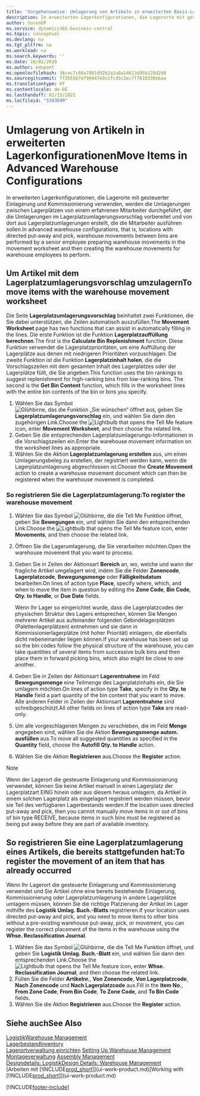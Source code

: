 ```yaml
---
title: 'Vorgehensweise: Umlagerung von Artikeln in erweiterten Basis-Lagerkonfigurationen | Microsoft Docs'
description: In erweiterten Lagerkonfigurationen, die Lagerorte mit gesteuerter Einlagerung und Kommissionierung verwenden, werden die Umlagerungen zwischen Lagerplätzen von einem erfahrenen Mitarbeiter durchgeführt, der die Umlagerungen im Lagerplatzumlagerungsvorschlag vorbereitet und von dort aus Lagerplatzumlagerungen erstellt, die die Mitarbeiter ausführen sollen.
author: SorenGP
ms.service: dynamics365-business-central
ms.topic: conceptual
ms.devlang: na
ms.tgt_pltfrm: na
ms.workload: na
ms.search.keywords: ''
ms.date: 10/01/2020
ms.author: edupont
ms.openlocfilehash: 36cec7c66a7981d92b2a1a8a14613d95b128d298
ms.sourcegitcommit: ff2b55b7e790447e0c1fcd5c2ec7f7610338ebaa
ms.translationtype: HT
ms.contentlocale: de-DE
ms.lasthandoff: 02/15/2021
ms.locfileid: "5393699"
---
```

# <a name="move-items-in-advanced-warehouse-configurations"></a><span data-ttu-id="8d6b8-103">Umlagerung von Artikeln in erweiterten Lagerkonfigurationen</span><span class="sxs-lookup"><span data-stu-id="8d6b8-103">Move Items in Advanced Warehouse Configurations</span></span>
<span data-ttu-id="8d6b8-104">In erweiterten Lagerkonfigurationen, die Lagerorte mit gesteuerter Einlagerung und Kommissionierung verwenden, werden die Umlagerungen zwischen Lagerplätzen von einem erfahrenen Mitarbeiter durchgeführt, der die Umlagerungen im Lagerplatzumlagerungsvorschlag vorbereitet und von dort aus Lagerplatzumlagerungen erstellt, die die Mitarbeiter ausführen sollen.</span><span class="sxs-lookup"><span data-stu-id="8d6b8-104">In advanced warehouse configurations, that is, locations with directed put-away and pick, warehouse movements between bins are performed by a senior employee preparing warehouse movements in the movement worksheet and then creating the warehouse movements for warehouse employees to perform.</span></span>  

## <a name="to-move-items-with-the-warehouse-movement-worksheet"></a><span data-ttu-id="8d6b8-105">Um Artikel mit dem Lagerplatzumlagerungsvorschlag umzulagern</span><span class="sxs-lookup"><span data-stu-id="8d6b8-105">To move items with the warehouse movement worksheet</span></span>
<span data-ttu-id="8d6b8-106">Die Seite **Lagerplatzumlagerungsvorschlag** beinhaltet zwei Funktionen, die Sie dabei unterstützen, die Zeilen automatisch auszufüllen.</span><span class="sxs-lookup"><span data-stu-id="8d6b8-106">The **Movement Worksheet** page has two functions that can assist in automatically filling in the lines.</span></span> <span data-ttu-id="8d6b8-107">Die erste Funktion ist die Funktion **Lagerplatzauffüllung berechnen**.</span><span class="sxs-lookup"><span data-stu-id="8d6b8-107">The first is the **Calculate Bin Replenishment** function.</span></span> <span data-ttu-id="8d6b8-108">Diese Funktion verwendet die Lagerplatzprioritäten, um eine Auffüllung der Lagerplätze aus denen mit niedrigeren Prioritäten vorzuschlagen. Die zweite Funktion ist die Funktion **Lagerplatzinhalt holen**, die die Vorschlagszeilen mit dem gesamten Inhalt des Lagerplatzes oder der Lagerplätze füllt, die Sie angeben.</span><span class="sxs-lookup"><span data-stu-id="8d6b8-108">This function uses the bin rankings to suggest replenishment for high-ranking bins from low-ranking bins. The second is the **Get Bin Content** function, which fills in the worksheet lines with the entire bin contents of the bin or bins you specify.</span></span>

1.  <span data-ttu-id="8d6b8-109">Wählen Sie das Symbol ![Glühbirne, das die Funktion „Sie wünschen“ öffnet](media/ui-search/search_small.png "Was möchten Sie tun?") aus, geben Sie **Lagerplatzumlagerungsvorschlag** ein, und wählen Sie dann den zugehörigen Link.</span><span class="sxs-lookup"><span data-stu-id="8d6b8-109">Choose the ![Lightbulb that opens the Tell Me feature](media/ui-search/search_small.png "Tell me what you want to do") icon, enter **Movement Worksheet**, and then choose the related link.</span></span>  
2.  <span data-ttu-id="8d6b8-110">Geben Sie die entsprechenden Lagerplatzumlagerungs-Informationen in die Vorschlagszeilen ein.</span><span class="sxs-lookup"><span data-stu-id="8d6b8-110">Enter the warehouse movement information on the worksheet lines as appropriate.</span></span>  
3. <span data-ttu-id="8d6b8-111">Wählen Sie die Aktion **Lagerplatzumlagerung erstellen** aus, um einen Umlagerungsbeleg zu erstellen, der registriert werden kann, wenn die Lagerplatzumlagerung abgeschlossen ist.</span><span class="sxs-lookup"><span data-stu-id="8d6b8-111">Choose the **Create Movement** action to create a warehouse movement document which can then be registered when the warehouse movement is completed.</span></span>  

### <a name="to-register-the-warehouse-movement"></a><span data-ttu-id="8d6b8-112">So registrieren Sie die Lagerplatzumlagerung:</span><span class="sxs-lookup"><span data-stu-id="8d6b8-112">To register the warehouse movement</span></span>  
1.  <span data-ttu-id="8d6b8-113">Wählen Sie das Symbol ![Glühbirne, die die Tell Me Funktion öffnet](media/ui-search/search_small.png "Was möchten Sie tun?"), geben Sie **Bewegungen** ein, und wählen Sie dann den entsprechenden Link.</span><span class="sxs-lookup"><span data-stu-id="8d6b8-113">Choose the ![Lightbulb that opens the Tell Me feature](media/ui-search/search_small.png "Tell me what you want to do") icon, enter **Movements**, and then choose the related link.</span></span>  
2.  <span data-ttu-id="8d6b8-114">Öffnen Sie die Lagerumlagerung, die Sie verarbeiten möchten.</span><span class="sxs-lookup"><span data-stu-id="8d6b8-114">Open the warehouse movement that you want to process.</span></span>  
3.  <span data-ttu-id="8d6b8-115">Geben Sie in Zeilen der Aktionsart **Bereich** an, wo, welche und wann der fragliche Artikel umgelagert wird, indem Sie die Felder **Zonencode**, **Lagerplatzcode**, **Bewegungsmenge** oder **Fälligkeitsdatum** bearbeiten.</span><span class="sxs-lookup"><span data-stu-id="8d6b8-115">On lines of action type **Place**, specify where, which, and when to move the item in question by editing the **Zone Code**, **Bin Code**, **Qty. to Handle**, or **Due Date** fields.</span></span>  

    <span data-ttu-id="8d6b8-116">Wenn Ihr Lager so eingerichtet wurde, dass die Lagerplatzcodes der physischen Struktur des Lagers entsprechen, können Sie Mengen mehrerer Artikel aus aufeinander folgenden Gebindelagerplätzen (Palettenlagerplätzen) entnehmen und sie dann in Kommissionierlagerplätze (mit hoher Priorität) einlagern, die ebenfalls dicht nebeneinander liegen können.</span><span class="sxs-lookup"><span data-stu-id="8d6b8-116">If your warehouse has been set up so the bin codes follow the physical structure of the warehouse, you can take quantities of several items from successive bulk bins and then place them in forward picking bins, which also might be close to one another.</span></span>  
4.  <span data-ttu-id="8d6b8-117">Geben Sie in Zeilen der Aktionsart **Lagerentnahme** im Feld **Bewegungsmenge** eine Teilmenge des Lagerplatzinhalts ein, die Sie umlagern möchten.</span><span class="sxs-lookup"><span data-stu-id="8d6b8-117">On lines of action type **Take**, specify in the **Qty. to Handle** field a part quantity of the bin content that you want to move.</span></span> <span data-ttu-id="8d6b8-118">Alle anderen Felder in Zeilen der Aktionsart **Lagerentnahme** sind schreibgeschützt.</span><span class="sxs-lookup"><span data-stu-id="8d6b8-118">All other fields on lines of action type **Take** are read-only.</span></span>  
5.  <span data-ttu-id="8d6b8-119">Um alle vorgeschlagenen Mengen zu verschieben, die im Feld **Menge** angegeben sind, wählen Sie die Aktion **Bewegungsmenge autom. ausfüllen** aus.</span><span class="sxs-lookup"><span data-stu-id="8d6b8-119">To move all suggested quantities as specified in the **Quantity** field, choose the **Autofill Qty. to Handle** action.</span></span>  
6. <span data-ttu-id="8d6b8-120">Wählen Sie die Aktion **Registrieren** aus.</span><span class="sxs-lookup"><span data-stu-id="8d6b8-120">Choose the **Register** action.</span></span>  

> [!NOTE]  
>  <span data-ttu-id="8d6b8-121">Wenn der Lagerort die gesteuerte Einlagerung und Kommissionierung verwendet, können Sie keine Artikel manuell in einen Lagerplatz der Lagerplatzart EING hinein oder aus diesem heraus umlagern, da Artikel in einem solchen Lagerplatz als eingelagert registriert werden müssen, bevor sie Teil des verfügbaren Lagerbestands werden.</span><span class="sxs-lookup"><span data-stu-id="8d6b8-121">If the location uses directed put-away and pick, then you cannot manually move items in or out of bins of bin type RECEIVE, because items in such bins must be registered as being put away before they are part of available inventory.</span></span>

## <a name="to-register-the-movement-of-an-item-that-has-already-occurred"></a><span data-ttu-id="8d6b8-122">So registrieren Sie eine Lagerplatzumlagerung eines Artikels, die bereits stattgefunden hat:</span><span class="sxs-lookup"><span data-stu-id="8d6b8-122">To register the movement of an item that has already occurred</span></span>  
<span data-ttu-id="8d6b8-123">Wenn Ihr Lagerort die gesteuerte Einlagerung und Kommissionierung verwendet und Sie Artikel ohne eine bereits bestehende Einlagerung, Kommissionierung oder Lagerplatzumlagerung in andere Lagerplätze umlagern müssen, können Sie die richtige Platzierung der Artikel im Lager mithilfe des **Logistik Umlag. Buch.-Blatts** registrieren.</span><span class="sxs-lookup"><span data-stu-id="8d6b8-123">If your location uses directed put-away and pick, and you need to move items to other bins without a pre-existing warehouse put-away, pick, or movement, you can register the correct placement of the items in the warehouse using the **Whse. Reclassification Journal**.</span></span>

1.  <span data-ttu-id="8d6b8-124">Wählen Sie das Symbol ![Glühbirne, die die Tell Me Funktion öffnet](media/ui-search/search_small.png "Was möchten Sie tun?"), und geben Sie **Logistik Umlag. Buch.-Blatt** ein, und wählen Sie dann den entsprechenden Link.</span><span class="sxs-lookup"><span data-stu-id="8d6b8-124">Choose the ![Lightbulb that opens the Tell Me feature](media/ui-search/search_small.png "Tell me what you want to do") icon, enter **Whse. Reclassification Journal**, and then choose the related link.</span></span>  
2.  <span data-ttu-id="8d6b8-125">Füllen Sie die Felder **Artikelnr.**, **Von Zonencode**, **Von Lagerplatzcode**, **Nach Zonencode** und **Nach Lagerplatzcode** aus.</span><span class="sxs-lookup"><span data-stu-id="8d6b8-125">Fill in the **Item No.**, **From Zone Code**, **From Bin Code**, **To Zone Code**, and **To Bin Code** fields.</span></span>  
3.  <span data-ttu-id="8d6b8-126">Wählen Sie die Aktion **Registrieren** aus.</span><span class="sxs-lookup"><span data-stu-id="8d6b8-126">Choose the **Register** action.</span></span>  

## <a name="see-also"></a><span data-ttu-id="8d6b8-127">Siehe auch</span><span class="sxs-lookup"><span data-stu-id="8d6b8-127">See Also</span></span>  
[<span data-ttu-id="8d6b8-128">Logistik</span><span class="sxs-lookup"><span data-stu-id="8d6b8-128">Warehouse Management</span></span>](warehouse-manage-warehouse.md)  
[<span data-ttu-id="8d6b8-129">Lagerbestand</span><span class="sxs-lookup"><span data-stu-id="8d6b8-129">Inventory</span></span>](inventory-manage-inventory.md)  
<span data-ttu-id="8d6b8-130">[Lagerortverwaltung einrichten](warehouse-setup-warehouse.md)   </span><span class="sxs-lookup"><span data-stu-id="8d6b8-130">[Setting Up Warehouse Management](warehouse-setup-warehouse.md)   </span></span>  
<span data-ttu-id="8d6b8-131">[Montageverwaltung](assembly-assemble-items.md)  </span><span class="sxs-lookup"><span data-stu-id="8d6b8-131">[Assembly Management](assembly-assemble-items.md)  </span></span>  
[<span data-ttu-id="8d6b8-132">Designdetails: Logistik</span><span class="sxs-lookup"><span data-stu-id="8d6b8-132">Design Details: Warehouse Management</span></span>](design-details-warehouse-management.md)  
<span data-ttu-id="8d6b8-133">[Arbeiten mit [!INCLUDE[prod_short](includes/prod_short.md)]](ui-work-product.md)</span><span class="sxs-lookup"><span data-stu-id="8d6b8-133">[Working with [!INCLUDE[prod_short](includes/prod_short.md)]](ui-work-product.md)</span></span>


[!INCLUDE[footer-include](includes/footer-banner.md)]
